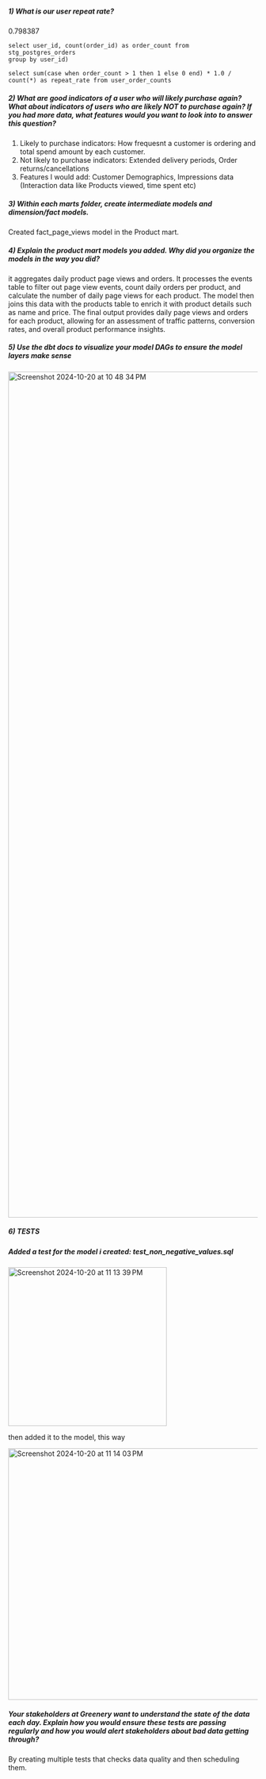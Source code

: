 ##### 1) What is our user repeat rate?
 0.798387
``` with user_order_counts as (
select user_id, count(order_id) as order_count from stg_postgres_orders
group by user_id)

select sum(case when order_count > 1 then 1 else 0 end) * 1.0 / count(*) as repeat_rate from user_order_counts
 ```
#####  2) What are good indicators of a user who will likely purchase again? What about indicators of users who are likely NOT to purchase again? If you had more data, what features would you want to look into to answer this question?
1. Likely to purchase indicators: How frequesnt a customer is ordering and total spend amount by each customer.
2. Not likely to purchase indicators: Extended delivery periods, Order returns/cancellations
3. Features I would add: Customer Demographics, Impressions data (Interaction data like Products viewed, time spent etc)

##### 3) Within each marts folder, create intermediate models and dimension/fact models.
Created fact_page_views model in the Product mart.

##### 4) Explain the product mart models you added. Why did you organize the models in the way you did?
it aggregates daily product page views and orders. It processes the events table to filter out page view events, count daily orders per product, and calculate the number of daily page views for each product. The model then joins this data with the products table to enrich it with product details such as name and price. The final output provides daily page views and orders for each product, allowing for an assessment of traffic patterns, conversion rates, and overall product performance insights.

##### 5) Use the dbt docs to visualize your model DAGs to ensure the model layers make sense

<img width="1705" alt="Screenshot 2024-10-20 at 10 48 34 PM" src="https://github.com/user-attachments/assets/2435ccc7-7c0f-4295-921c-cfef29eb130d">

##### 6) TESTS
##### Added a test for the model i created: test_non_negative_values.sql

<img width="320" alt="Screenshot 2024-10-20 at 11 13 39 PM" src="https://github.com/user-attachments/assets/13ef166d-5b65-436a-8762-2355dfb7c5c1">


then added it to the model, this way


<img width="507" alt="Screenshot 2024-10-20 at 11 14 03 PM" src="https://github.com/user-attachments/assets/5371a345-1cb8-42e2-ac15-46a879d35a92">

##### Your stakeholders at Greenery want to understand the state of the data each day. Explain how you would ensure these tests are passing regularly and how you would alert stakeholders about bad data getting through?
By creating multiple tests that checks data quality and then scheduling them.



